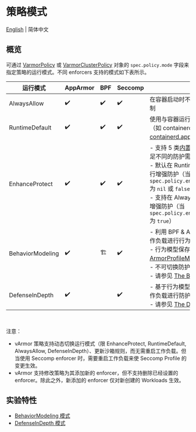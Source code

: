 # 策略模式

[English](README.md) | 简体中文

## 概览

可通过 [VarmorPolicy](../../../getting_started/usage_instructions.zh_CN.md#varmorpolicy) 或 [VarmorClusterPolicy](../../../getting_started/usage_instructions.zh_CN.md#varmorclusterpolicy) 对象的 `spec.policy.mode` 字段来指定策略的运行模式。不同 enforcers 支持的模式如下表所示。

|运行模式|AppArmor|BPF|Seccomp|说明|
|------|--------|----|-------|---|
|AlwaysAllow|✔️|✔️|✔️|在容器启动时不对其施加任何强制访问控制|
|RuntimeDefault|✔️|✔️|✔️|使用与容器运行时组件相同的默认策略（如 containerd 的 [cri-containerd.apparmor.d](https://github.com/containerd/containerd/blob/main/contrib/apparmor/template.go)）进行基础防护|
|EnhanceProtect|✔️|✔️|✔️|- 支持 5 类[内置规则](../built_in_rules.zh_CN.md#内置规则)和自定义接口，以满足不同的防护需求。<br />- 默认在 RuntimeDefault 模式的基础上进行增强防护（当 `spec.policy.enhanceProtect.privileged` 为 `nil` 或 `false` 时）<br />- 支持在 AlwaysAllow 模式的基础上进行增强防护（当 `spec.policy.enhanceProtect.privileged` 为 `true`）|
|BehaviorModeling|✔️|🏗️|✔️|- 利用 BPF & Audit 等技术同时对多个工作负载进行行为建模<br />- 行为模型保存在对应的 [ArmorProfileModel](https://github.com/bytedance/vArmor/blob/main/apis/varmor/v1beta1/armorprofilemodel_types.go) 对象中<br />- 不可切换防护模式<br />- 请参见 [The BehaviorModeling 模式](behavior_modeling.zh_CN.md)|
|DefenseInDepth|✔️||✔️|- 基于行为模型 [ArmorProfileModel](https://github.com/bytedance/vArmor/blob/main/apis/varmor/v1beta1/armorprofilemodel_types.go) 对工作负载进行防护<br />- 请参见 [The DefenseInDepth 模式](defense_in_depth.zh_CN.md)|

<br />

注意：
* vArmor 策略支持动态切换运行模式（限 EnhanceProtect, RuntimeDefault, AlwaysAllow, DefenseInDepth）、更新沙箱规则，而无需重启工作负载。但当使用 Seccomp enforcer 时，需要重启工作负载来使 Seccomp Profile 的变更生效。
* vArmor 支持修改策略为其添加新的 enforcer，但不支持删除已经设置的 enforcer。除此之外，新添加的 enforcer 仅对新创建的 Workloads 生效。


## 实验特性

* [BehaviorModeling 模式](behavior_modeling.zh_CN.md)
* [DefenseInDepth 模式](defense_in_depth.zh_CN.md)
